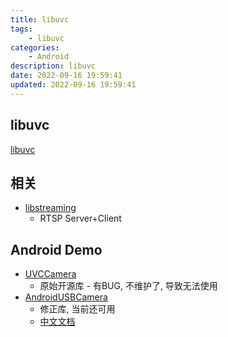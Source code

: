 ```yaml
---
title: libuvc
tags: 
    - libuvc
categories: 
    - Android
description: libuvc
date: 2022-09-16 19:59:41
updated: 2022-09-16 19:59:41
---
```


## libuvc

[libuvc](https://github.com/libuvc/libuvc)

## 相关

+ [libstreaming](https://github.com/saki4510t/libstreaming)
  + RTSP Server+Client

## Android Demo

+ [UVCCamera](https://github.com/saki4510t/UVCCamera)
  + 原始开源库 - 有BUG, 不维护了, 导致无法使用
+ [AndroidUSBCamera](https://github.com/jiangdongguo/AndroidUSBCamera)
  + 修正库, 当前还可用
  + [中文文档](https://juejin.cn/post/7115229806844706847)
